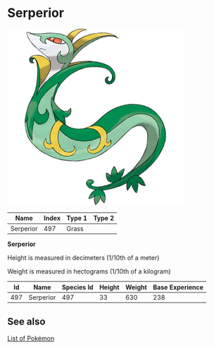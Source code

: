 # Serperior


![Serperior](images/497.png)

| **Name** | **Index** | **Type 1** | **Type 2** |
|----|----|----|----|
| Serperior | 497 | Grass  |  |

**Serperior** 


Height is measured in decimeters (1/10th of a meter)

Weight is measured in hectograms (1/10th of a kilogram)

| **Id** | **Name** | **Species Id** | **Height** | **Weight** | **Base Experience** |
|--------|----------|----------------|------------|------------|---------------------|
| 497 | Serperior | 497 | 33 | 630 | 238 |


## See also

[List of Pokémon](../pokemon.md)
